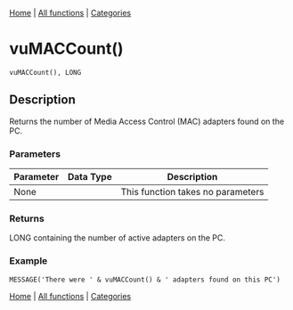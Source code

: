 [Home](../index.md) | [All functions](../all-functions.md) | [Categories](../categories/index.md)

# vuMACCount()

```Prototype
vuMACCount(), LONG
```


## Description
Returns the number of Media Access Control (MAC) adapters found on the PC.

### Parameters

| Parameter | Data Type | Description |
|-----------|-----------|-------------|
| None      |          | This function takes no parameters |

### Returns
LONG containing the number of active adapters on the PC.

### Example

```Clarion
MESSAGE('There were ' & vuMACCount() & ' adapters found on this PC')
```

[Home](../index.md) | [All functions](../all-functions.md) | [Categories](../categories/index.md)
